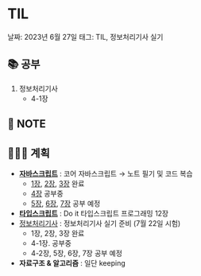# TIL

날짜: 2023년 6월 27일
태그: TIL, 정보처리기사 실기

## 📚 공부

1. 정보처리기사
    - 4-1장

## 📝 **NOTE**

## 👩🏻‍💻 계획

- **[자바스크립트](https://www.notion.so/Study-5ec41f9c011e4cec8becd44d37652964?pvs=21)**  : 코어 자바스크립트 → 노트 필기 및 코드 복습
    - [1장](https://www.notion.so/1-43b83db63e25494cb6540778ee9d1506?pvs=21), [2장](https://www.notion.so/2-811580b944f94fbd8f5ae87159a721ba?pvs=21), [3장](https://www.notion.so/3-this-133d4d8108bd41dbad73295102c4b04c?pvs=21) 완료
    - [4장](https://www.notion.so/4-fe23c454db8d4ab191d24aa183e32e57?pvs=21) 공부중
    - [5장](https://www.notion.so/5-1dadcc29186a45f098dca56612f43f53?pvs=21), [6장](https://www.notion.so/6-701d8468d4c243f28042f4572cfe53ae?pvs=21), [7장](https://www.notion.so/7-57aa71cb0640422981da5708a034e9bd?pvs=21) 공부 예정
- **[타입스크립트](https://www.notion.so/Study-5ec41f9c011e4cec8becd44d37652964?pvs=21)**  : Do it 타입스크립트 프로그래밍 12장
- [정보처리기사](https://www.notion.so/a2b699b61d374e028dc1653150419915?pvs=21) : 정보처리기사 실기 준비 (7월 22일 시험)
    - 1장, 2장, 3장 완료
    - 4-1장. 공부중
    - 4-2장, 5장, 6장, 7장 공부 예정
- **자료구조 & 알고리즘** : 일단 keeping